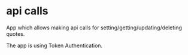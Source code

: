 # api calls

App which allows making api calls for setting/getting/updating/deleting quotes.

The app is using Token Authentication.



